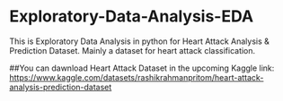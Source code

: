# Exploratory-Data-Analysis-EDA
This is Exploratory Data Analysis in python for Heart Attack Analysis &amp; Prediction Dataset. Mainly a dataset for heart attack classification.

##You can dawnload Heart Attack Dataset in the upcoming Kaggle link:
https://www.kaggle.com/datasets/rashikrahmanpritom/heart-attack-analysis-prediction-dataset
